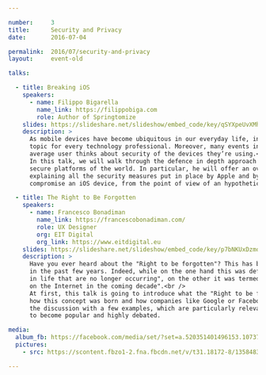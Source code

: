 ```yaml
---

number:     3
title:      Security and Privacy
date:       2016-07-04

permalink:  2016/07/security-and-privacy
layout:     event-old

talks:

  - title: Breaking iOS
    speakers:
      - name: Filippo Bigarella
        name_link: https://filippobiga.com
        role: Author of Springtomize
    slides: https://slideshare.net/slideshow/embed_code/key/qSYXpeUvXMhAgL
    description: >
      As mobile devices have become ubiquitous in our everyday life, information security is now a fundamental
      topic for every technology professional. Moreover, many events in the last few years have changed how the
      average user thinks about security of the devices they’re using.<br />
      In this talk, we will walk through the defence in depth approach adopted by Apple’s iOS, one of the most
      secure platforms of the world. In particular, he will offer an overview of the iOS security model by
      explaining all the security measures put in place by Apple and by going over all the steps required to
      compromise an iOS device, from the point of view of an hypothetical attacker.

  - title: The Right to Be Forgotten
    speakers:
      - name: Francesco Bonadiman
        name_link: https://francescobonadiman.com/
        role: UX Designer
        org: EIT Digital
        org_link: https://www.eitdigital.eu
    slides: https://slideshare.net/slideshow/embed_code/key/p7bNKUxDzmo0z1
    description: >
      Have you ever heard about the "Right to be forgotten"? This has been one of the most controversial topics
      in the past few years. Indeed, while on the one hand this was defined as "the right to silence past events
      in life that are no longer occurring", on the other it was termed as "the biggest threat to free speech
      on the Internet in the coming decade".<br />
      At first, this talk is going to introduce what the "Right to be forgotten" is, by focusing especially on
      how this concept was born and how companies like Google or Facebook treat our privacy. We will then boost
      the discussion with a few examples, which are particularly relevant to the subject, and allowed this topic
      to become popular and highly debated.

media:
  album_fb: https://facebook.com/media/set/?set=a.520351401496153.1073741831.476076519256975&type=1&l=6c504215c9
  pictures:
    - src: https://scontent.fbzo1-2.fna.fbcdn.net/v/t31.18172-8/13584834_520351418162818_4311585335332944125_o.jpg?_nc_cat=102&ccb=1-7&_nc_sid=5f2048&_nc_ohc=f9tQyxJjmCsAX-cO7c_&_nc_ht=scontent.fbzo1-2.fna&oh=00_AfBg77VJ6bY5EI84hRORdpZ5I9cvLx1JfBKZk2ekxZxi2g&oe=66118BCF

---
```

